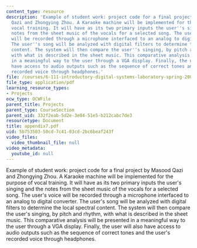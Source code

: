 ```yaml
---
content_type: resource
description: 'Example of student work: project code for a final project by Masood
  Qazi and Zhongying Zhou. A Karaoke machine will be implemented for the purpose of
  vocal training. It will have as its two primary inputs the user''s singing and the
  notes from the sheet music of the vocals for a selected song. The user''s voice
  will be recorded through a microphone interfaced to an analog to digital converter.
  The user''s song will be analyzed with digital filters to determine the local spectral
  content. The system will then compare the user''s singing, by pitch and rhythm,
  with what is described in the sheet music. This comparative analysis will be presented
  in a meaningful way to the user through a VGA display. Finally, the user will also
  have access to audio outputs such as the sequence of correct tones and the user''s
  recorded voice through headphones.'
file: /courses/6-111-introductory-digital-systems-laboratory-spring-2006/5b75350350cd7c4103cd2bc6beaf243f_appendix7.pdf
file_type: application/pdf
learning_resource_types:
- Projects
ocw_type: OCWFile
parent_title: Projects
parent_type: CourseSection
parent_uid: 332f2eab-5d2e-3e04-51e5-b212cabc7de3
resourcetype: Document
title: appendix7.pdf
uid: 5b753503-50cd-7c41-03cd-2bc6beaf243f
video_files:
  video_thumbnail_file: null
video_metadata:
  youtube_id: null
---
```

Example of student work: project code for a final project by Masood Qazi and Zhongying Zhou. A Karaoke machine will be implemented for the purpose of vocal training. It will have as its two primary inputs the user's singing and the notes from the sheet music of the vocals for a selected song. The user's voice will be recorded through a microphone interfaced to an analog to digital converter. The user's song will be analyzed with digital filters to determine the local spectral content. The system will then compare the user's singing, by pitch and rhythm, with what is described in the sheet music. This comparative analysis will be presented in a meaningful way to the user through a VGA display. Finally, the user will also have access to audio outputs such as the sequence of correct tones and the user's recorded voice through headphones.

